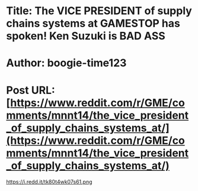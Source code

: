# Title: The VICE PRESIDENT of supply chains systems at GAMESTOP has spoken! Ken Suzuki is BAD ASS
# Author: boogie-time123
# Post URL: [https://www.reddit.com/r/GME/comments/mnnt14/the_vice_president_of_supply_chains_systems_at/](https://www.reddit.com/r/GME/comments/mnnt14/the_vice_president_of_supply_chains_systems_at/)


https://i.redd.it/tk80t4wk07s61.png